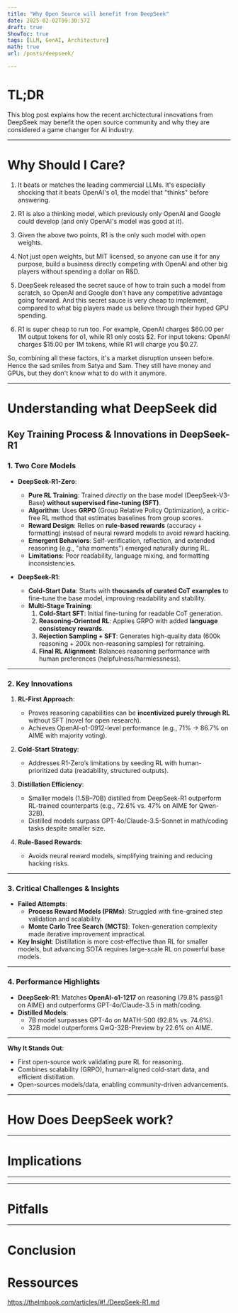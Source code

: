 ```yaml
---
title: "Why Open Source will benefit from DeepSeek"
date: 2025-02-02T09:30:57Z
draft: true
ShowToc: true
tags: [LLM, GenAI, Architecture]
math: true
url: /posts/deepseek/

---
```


# TL;DR

This blog post explains how the recent archictectural innovations from DeepSeek may benefit the open source community and why they are considered a game changer for AI industry.

---

# Why Should I Care?

1. It beats or matches the leading commercial LLMs. It's especially shocking that it beats OpenAI's o1, the model that "thinks" before answering.

2. R1 is also a thinking model, which previously only OpenAI and Google could develop (and only OpenAI's model was good at it).

3. Given the above two points, R1 is the only such model with open weights.

4. Not just open weights, but MIT licensed, so anyone can use it for any purpose, build a business directly competing with OpenAI and other big players without spending a dollar on R&D.

5. DeepSeek released the secret sauce of how to train such a model from scratch, so OpenAI and Google don't have any competitive advantage going forward. And this secret sauce is very cheap to implement, compared to what big players made us believe through their hyped GPU spending.

6. R1 is super cheap to run too. For example, OpenAI charges $60.00 per 1M output tokens for o1, while R1 only costs $2. For input tokens: OpenAI charges $15.00 per 1M tokens, while R1 will charge you $0.27.

So, combining all these factors, it's a market disruption unseen before. Hence the sad smiles from Satya and Sam. They still have money and GPUs, but they don't know what to do with it anymore.   

---

# Understanding what DeepSeek did

## **Key Training Process & Innovations in DeepSeek-R1**  

### **1. Two Core Models**  
- **DeepSeek-R1-Zero**:  
  - **Pure RL Training**: Trained *directly* on the base model (DeepSeek-V3-Base) **without supervised fine-tuning (SFT)**.  
  - **Algorithm**: Uses **GRPO** (Group Relative Policy Optimization), a critic-free RL method that estimates baselines from group scores.  
  - **Reward Design**: Relies on **rule-based rewards** (accuracy + formatting) instead of neural reward models to avoid reward hacking.  
  - **Emergent Behaviors**: Self-verification, reflection, and extended reasoning (e.g., "aha moments") emerged naturally during RL.  
  - **Limitations**: Poor readability, language mixing, and formatting inconsistencies.  

- **DeepSeek-R1**:  
  - **Cold-Start Data**: Starts with **thousands of curated CoT examples** to fine-tune the base model, improving readability and stability.  
  - **Multi-Stage Training**:  
    1. **Cold-Start SFT**: Initial fine-tuning for readable CoT generation.  
    2. **Reasoning-Oriented RL**: Applies GRPO with added **language consistency rewards**.  
    3. **Rejection Sampling + SFT**: Generates high-quality data (600k reasoning + 200k non-reasoning samples) for retraining.  
    4. **Final RL Alignment**: Balances reasoning performance with human preferences (helpfulness/harmlessness).  

---

### **2. Key Innovations**  
1. **RL-First Approach**:  
   - Proves reasoning capabilities can be **incentivized purely through RL** without SFT (novel for open research).  
   - Achieves OpenAI-o1-0912-level performance (e.g., 71% → 86.7% on AIME with majority voting).  

2. **Cold-Start Strategy**:  
   - Addresses R1-Zero’s limitations by seeding RL with human-prioritized data (readability, structured outputs).  

3. **Distillation Efficiency**:  
   - Smaller models (1.5B–70B) distilled from DeepSeek-R1 outperform RL-trained counterparts (e.g., 72.6% vs. 47% on AIME for Qwen-32B).  
   - Distilled models surpass GPT-4o/Claude-3.5-Sonnet in math/coding tasks despite smaller size.  

4. **Rule-Based Rewards**:  
   - Avoids neural reward models, simplifying training and reducing hacking risks.  

---

### **3. Critical Challenges & Insights**  
- **Failed Attempts**:  
  - **Process Reward Models (PRMs)**: Struggled with fine-grained step validation and scalability.  
  - **Monte Carlo Tree Search (MCTS)**: Token-generation complexity made iterative improvement impractical.  
- **Key Insight**: Distillation is more cost-effective than RL for smaller models, but advancing SOTA requires large-scale RL on powerful base models.  

---

### **4. Performance Highlights**  
- **DeepSeek-R1**: Matches **OpenAI-o1-1217** on reasoning (79.8% pass@1 on AIME) and outperforms GPT-4o/Claude-3.5 in math/coding.  
- **Distilled Models**:  
  - 7B model surpasses GPT-4o on MATH-500 (92.8% vs. 74.6%).  
  - 32B model outperforms QwQ-32B-Preview by 22.6% on AIME.  

--- 

**Why It Stands Out**:  
- First open-source work validating pure RL for reasoning.  
- Combines scalability (GRPO), human-aligned cold-start data, and efficient distillation.  
- Open-sources models/data, enabling community-driven advancements.

---

# How Does DeepSeek work?

---

# Implications


---


---

# Pitfalls


---

# Conclusion


# Ressources

https://thelmbook.com/articles/#!./DeepSeek-R1.md

